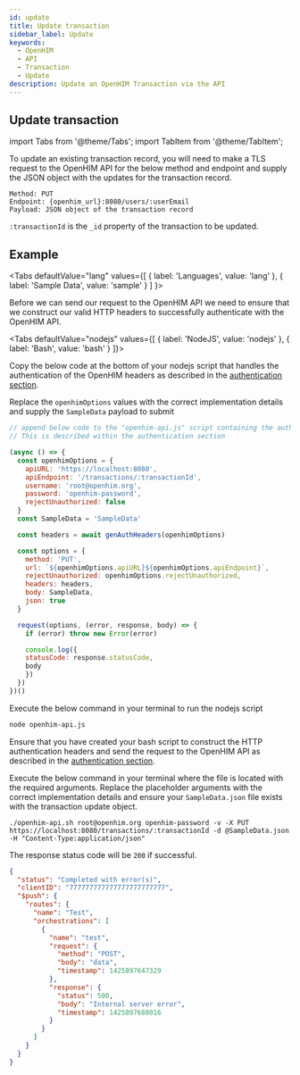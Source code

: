 ```yaml
---
id: update
title: Update transaction
sidebar_label: Update
keywords:
  - OpenHIM
  - API
  - Transaction
  - Update
description: Update an OpenHIM Transaction via the API
---
```


## Update transaction

import Tabs from '@theme/Tabs';
import TabItem from '@theme/TabItem';

To update an existing transaction record, you will need to make a TLS request to the OpenHIM API for the below method and endpoint and supply the JSON object with the updates for the transaction record.

```curl
Method: PUT
Endpoint: {openhim_url}:8080/users/:userEmail
Payload: JSON object of the transaction record
```

`:transactionId` is the `_id` property of the transaction to be updated.

## Example

<Tabs
  defaultValue="lang"
  values={[
    { label: 'Languages', value: 'lang' },
    { label: 'Sample Data', value: 'sample' }
  ]
}>
<TabItem value="lang">

Before we can send our request to the OpenHIM API we need to ensure that we construct our valid HTTP headers to successfully authenticate with the OpenHIM API.

<Tabs
defaultValue="nodejs"
values={[
  { label: 'NodeJS', value: 'nodejs' },
  { label: 'Bash', value: 'bash' }
]}>
<TabItem value="nodejs">

Copy the below code at the bottom of your nodejs script that handles the authentication of the OpenHIM headers as described in the [authentication section](../introduction/authentication).

Replace the `openhimOptions` values with the correct implementation details and supply the `SampleData` payload to submit

```javascript
// append below code to the "openhim-api.js" script containing the authentication methods.
// This is described within the authentication section

(async () => {
  const openhimOptions = {
    apiURL: 'https://localhost:8080',
    apiEndpoint: '/transactions/:transactionId',
    username: 'root@openhim.org',
    password: 'openhim-password',
    rejectUnauthorized: false
  }
  const SampleData = 'SampleData'

  const headers = await genAuthHeaders(openhimOptions)

  const options = {
    method: 'PUT',
    url: `${openhimOptions.apiURL}${openhimOptions.apiEndpoint}`,
    rejectUnauthorized: openhimOptions.rejectUnauthorized,
    headers: headers,
    body: SampleData,
    json: true
  }

  request(options, (error, response, body) => {
    if (error) throw new Error(error)

    console.log({
    statusCode: response.statusCode,
    body
    })
  })
})()
```

Execute the below command in your terminal to run the nodejs script

```bash
node openhim-api.js
```

</TabItem>
<TabItem value="bash">

Ensure that you have created your bash script to construct the HTTP authentication headers and send the request to the OpenHIM API as described in the [authentication section](../introduction/authentication).

Execute the below command in your terminal where the file is located with the required arguments. Replace the placeholder arguments with the correct implementation details and ensure your `SampleData.json` file exists with the transaction update object.

```curl
./openhim-api.sh root@openhim.org openhim-password -v -X PUT https://localhost:8080/transactions/:transactionId -d @SampleData.json -H "Content-Type:application/json"
```

</TabItem>
</Tabs>

The response status code will be `200` if successful.
</TabItem>
<TabItem value="sample">

```json
{
  "status": "Completed with error(s)",
  "clientID": "777777777777777777777777",
  "$push": {
    "routes": {
      "name": "Test",
      "orchestrations": [
        {
          "name": "test",
          "request": {
            "method": "POST",
            "body": "data",
            "timestamp": 1425897647329
          },
          "response": {
            "status": 500,
            "body": "Internal server error",
            "timestamp": 1425897688016
          }
        }
      ]
    }
  }
}
```

</TabItem>
</Tabs>
